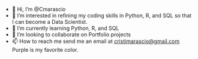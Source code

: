 - 👋 Hi, I’m @Cmarascio
- 👀 I’m interested in refining my coding skills in Python, R, and SQL so that I can become a Data Scientist. 
- 🌱 I’m currently learning Python, R, and SQL
- 💞️ I’m looking to collaborate on Portfolio projects
- 📫 How to reach me send me an email at cristimarascio@gmail.com
Purple is my favorite color. 
<!---
Cmarascio/Cmarascio is a ✨ special ✨ repository because its `README.md` (this file) appears on your GitHub profile.
You can click the Preview link to take a look at your changes.
--->
